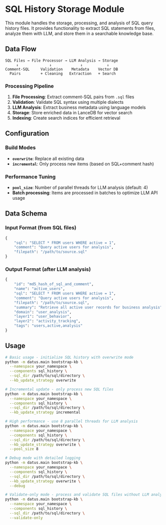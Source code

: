 # SQL History Storage Module

This module handles the storage, processing, and analysis of SQL query history files. It provides functionality to extract SQL statements from files, analyze them with LLM, and store them in a searchable knowledge base.


## Data Flow

```
SQL Files → File Processor → LLM Analysis → Storage
     ↓              ↓             ↓           ↓
Comment-SQL     Validation    Metadata    Vector DB
  Pairs         + Cleaning   Extraction   + Search
```

### Processing Pipeline

1. **File Processing**: Extract comment-SQL pairs from `.sql` files
2. **Validation**: Validate SQL syntax using multiple dialects
3. **LLM Analysis**: Extract business metadata using language models
4. **Storage**: Store enriched data in LanceDB for vector search
5. **Indexing**: Create search indices for efficient retrieval

## Configuration

### Build Modes

- **`overwrite`**: Replace all existing data
- **`incremental`**: Only process new items (based on SQL+comment hash)

### Performance Tuning

- **`pool_size`**: Number of parallel threads for LLM analysis (default: 4)
- **Batch processing**: Items are processed in batches to optimize LLM API usage

## Data Schema

### Input Format (from SQL files)
```python
{
    "sql": "SELECT * FROM users WHERE active = 1",
    "comment": "Query active users for analysis",
    "filepath": "/path/to/source.sql"
}
```

### Output Format (after LLM analysis)
```python
{
    "id": "md5_hash_of_sql_and_comment",
    "name": "active_users",
    "sql": "SELECT * FROM users WHERE active = 1",
    "comment": "Query active users for analysis",
    "filepath": "/path/to/source.sql",
    "summary": "Retrieve all active user records for business analysis",
    "domain": "user_analysis",
    "layer1": "user_behavior",
    "layer2": "activity_tracking",
    "tags": "users,active,analysis"
}
```

## Usage

```bash
# Basic usage - initialize SQL history with overwrite mode
python -m datus.main bootstrap-kb \
  --namespace your_namespace \
  --components sql_history \
  --sql_dir /path/to/sql/directory \
  --kb_update_strategy overwrite

# Incremental update - only process new SQL files
python -m datus.main bootstrap-kb \
  --namespace your_namespace \
  --components sql_history \
  --sql_dir /path/to/sql/directory \
  --kb_update_strategy incremental

# High performance - use 8 parallel threads for LLM analysis
python -m datus.main bootstrap-kb \
  --namespace your_namespace \
  --components sql_history \
  --sql_dir /path/to/sql/directory \
  --kb_update_strategy overwrite \
  --pool_size 8

# Debug mode with detailed logging
python -m datus.main bootstrap-kb \
  --namespace your_namespace \
  --components sql_history \
  --sql_dir /path/to/sql/directory \
  --kb_update_strategy overwrite \
  --debug

# Validate-only mode - process and validate SQL files without LLM analysis or storage
python -m datus.main bootstrap-kb \
  --namespace your_namespace \
  --components sql_history \
  --sql_dir /path/to/sql/directory \
  --validate-only
```
